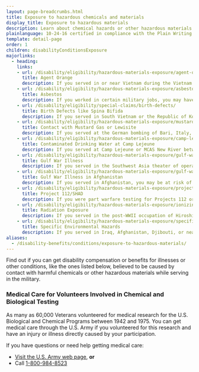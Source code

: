 ```yaml
---
layout: page-breadcrumbs.html
title: Exposure to hazardous chemicals and materials
display_title: Exposure to hazardous materials
description: Learn about chemical hazards or other hazardous materials you may have come in contact with during military service. Find out if you can get VA disability compensation for illnesses related to exposure to hazardous chemicals or materials.
plainlanguage: 10-24-16 certified in compliance with the Plain Writing Act
template: detail-page
order: 1
children: disabilityConditionsExposure
majorlinks:
  - heading:
    links:
    - url: /disability/eligibility/hazardous-materials-exposure/agent-orange/
      title: Agent Orange
      description: If you served in or near Vietnam during the Vietnam Era—or in certain related jobs—you may have had contact with Agent Orange and other toxic chemicals used to clear plants and trees during the war.
    - url: /disability/eligibility/hazardous-materials-exposure/asbestos/
      title: Asbestos
      description: If you worked in certain military jobs, you may have had contact with asbestos (toxic fibers once used in many buildings and products).
    - url: /disability/eligibility/special-claims/birth-defects/
      title: Birth Defects like Spina Bifida
      description: If you served in South Vietnam or the Republic of Korea during certain time periods, you may have had contact with chemicals like Agent Orange believed to cause birth defects in the children of Veterans.
    - url: /disability/eligibility/hazardous-materials-exposure/mustard-gas-lewisite/
      title: Contact with Mustard Gas or Lewisite
      description: If you served at the German bombing of Bari, Italy, in World War II or worked in certain other jobs, you may have had contact with mustard gas.
    - url: /disability/eligibility/hazardous-materials-exposure/camp-lejeune-water-contamination/
      title: Contaminated Drinking Water at Camp Lejeune
      description: If you served at Camp Lejeune or MCAS New River between August 1953 and December 1987, you may be at risk for certain illnesses believed to be caused by contaminants found in the drinking water during that time.
    - url: /disability/eligibility/hazardous-materials-exposure/gulf-war-illness-southwest-asia/
      title: Gulf War Illness
      description: If you served in the Southwest Asia theater of operations, you may be at risk of certain illnesses or other conditions linked to this region.
    - url: /disability/eligibility/hazardous-materials-exposure/gulf-war-illness-afghanistan/
      title: Gulf War Illness in Afghanistan
      description: If you served in Afghanistan, you may be at risk of certain illnesses or other conditions linked to this region.
    - url: /disability/eligibility/hazardous-materials-exposure/project-112-shad/
      title: Project 112/SHAD
      description: If you were part warfare testing for Projects 112 or Shipboard Hazard and Defense (SHAD) from 1962 to 1974, you may be at risk of illnesses believed to be caused by chemical testing.
    - url: /disability/eligibility/hazardous-materials-exposure/ionizing-radiation/
      title: Radiation Exposure
      description: If you served in the post-WWII occupation of Hiroshima or Nagasaki, were imprisoned in Japan, worked with or near nuclear weapons testing, or served at a gaseous diffusion plant or in certain other jobs, you may be at risk for illnesses believed to be caused by radiation.
    - url: /disability/eligibility/hazardous-materials-exposure/specific-environmental-hazards/
      title: Specific Environmental Hazards
      description: If you served in Iraq, Afghanistan, Djibouti, or near Atsugi, Japan, you may have had contact with toxic chemicals in the air, water, or soil.
aliases:
  - /disability-benefits/conditions/exposure-to-hazardous-materials/
---
```



<div class="va-introtext">

Find out if you can get disability compensation or benefits for illnesses or other conditions, like the ones listed below, believed to be caused by contact with harmful chemicals or other hazardous materials while serving in the military.
</div>

<div class="feature" markdown="1">

### Medical Care for Volunteers Involved in Chemical and Biological Testing

As many as 60,000 Veterans volunteered for medical research for the U.S. Biological and Chemical Programs between 1942 and 1975. You can get medical care through the U.S. Army if you volunteered for this research and have an injury or illness directly caused by your participation.

If you have questions or need help getting medical care: 
- [Visit the U.S. Army web page](https://armymedicine.health.mil/CBTP), **or** 
- Call <a href="tel:+18009848523">1-800-984-8523</a>

</div>
